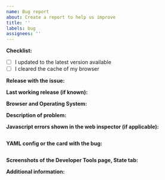```yaml
---
name: Bug report
about: Create a report to help us improve
title: ''
labels: bug
assignees: ''
---
```


<!-- READ THIS FIRST:
- If you need additional help with this template please refer to https://www.home-assistant.io/help/reporting_issues/
- Make sure you are running the latest version of Home Assistant before reporting an issue: https://github.com/home-assistant/home-assistant/releases
- Provide as many details as possible. Do not delete any text from this template!
-->

**Checklist:**

- [ ] I updated to the latest version available
- [ ] I cleared the cache of my browser

**Release with the issue:**

**Last working release (if known):**

**Browser and Operating System:**

<!--
Provide details about what browser (and version) you are seeing the issue in. And also which operating system this is on. If possible try to replicate the issue in other browsers and include your findings here.
-->

**Description of problem:**

<!--
Explain what the issue is, and how things should look/behave. If possible provide a screenshot with a description.
-->

**Javascript errors shown in the web inspector (if applicable):**

```

```

**YAML config or the card with the bug:**

```

```

**Screenshots of the Developer Tools page, State tab:**

<!--
Filter the table in the entity column on the name of your sensors in the compass-card config with the bug.
Preferabbly take a screenshot at the time the compass-card shows the bugged behaviour
-->

**Additional information:**
